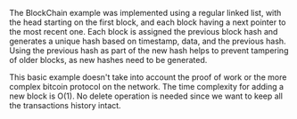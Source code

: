 The BlockChain example was implemented using a regular linked list, with the head starting on the first block, and each block having a next pointer to the most recent one. Each block is assigned the previous block hash and generates a unique hash based on timestamp, data, and the previous hash. Using the previous hash as part of the new hash helps to prevent tampering of older blocks, as new hashes need to be generated.

This basic example doesn't take into account the proof of work or the more complex bitcoin protocol on the network. The time complexity for adding a new block is O(1). No delete operation is needed since we want to keep all the transactions history intact.

